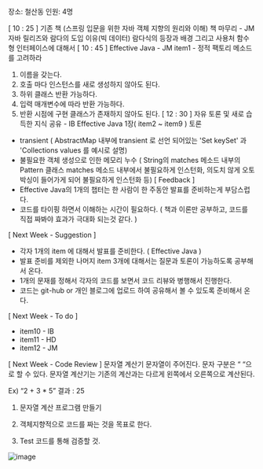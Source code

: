장소: 철산동
인원: 4명
 
[ 10 : 25 ] 기존 책 (스프링 입문을 위한 자바 객체 지향의 원리와 이해) 책 마무리 - JM
자바 릴리즈와 람다의 도입 이유(빅 데이터)
람다식의 등장과 배경 그리고 사용처
함수형 인터페이스에 대해서
[ 10 : 45 ] Effective Java - JM
item1 - 정적 팩토리 메소드를 고려하라
1. 이름을 갖는다.
2. 호출 마다 인스턴스를 새로 생성하지 않아도 된다.
3. 하위 클래스 반환 가능하다.
4. 입력 매개변수에 따라 반환 가능하다.
5. 반환 시점에 구현 클래스가 존재하지 않아도 된다. 
[ 12 : 30 ] 자유 토론 및  새로 습득한 지식 공유 - IB
Effective Java 1장( item2 ~ item9 ) 토론
- transient ( AbstractMap 내부에 transient 로 선언 되어있는 'Set keySet' 과 'Collections values 를 예시로 설명)
- 불필요한 객체 생성으로 인한 메모리 누수 ( String의 matches 메소드 내부의 Pattern 클래스 matches 메소드 내부에서 불필요하게 인스턴화, 의도치 않게 오토박싱이 들어가게 되어 불필요하게 인스턴화 등)
[ Feedback ]
- Effective Java의 1개의 챕터는 한 사람이 한 주동안 발표를 준비하는게 부담스럽다.
- 코드를 타이핑 하면서 이해하는 시간이 필요하다. ( 책과 이론만 공부하고, 코드를 직접 짜봐야 효과가 극대화 되는것 같다. )
 
[ Next Week - Suggestion ]
- 각자 1개의 item 에 대해서 발표를 준비한다. ( Effective Java )
- 발표 준비를 제외한 나머지 item 3개에 대해서는 질문과 토론이 가능하도록 공부해서 온다.
- 1개의 문재를 정해서 각자의 코드를 보면서 코드 리뷰와 병행해서 진행한다.
- 코드는 git-hub or 개인 블로그에 업로드 하여 공유해서 볼 수 있도록 준비해서 온다.
 
[ Next Week - To do ]
- item10 - IB
- item11 - HD
- item12 - JM
 
[ Next Week - Code Review ]
문자열 계산기
문자열이 주어진다. 문자 구분은 “ “으로 할 수 있다. 
문자열 계산기는 기존의 계산과는 다르게 왼쪽에서 오른쪽으로 계산된다.

Ex) “2 + 3 * 5” 결과 : 25 

1. 문자열 계산 프로그램 만들기

2. 객체지향적으로 코드를 짜는 것을 목표로 한다. 

3. Test 코드를 통해 검증할 것.


![image](https://user-images.githubusercontent.com/78134917/171018363-386e0f66-e29a-41fa-b223-240b1a1ba779.png)

